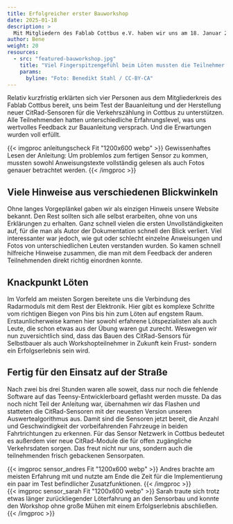 ```yaml
---
title: Erfolgreicher erster Bauworkshop
date: 2025-01-18
description: >
  Mit Mitgliedern des Fablab Cottbus e.V. haben wir uns am 18. Januar 2025 einen Nachmittag Zeit genommen und vier neue CitRad-Sensoren für das Sammeln von offenen Verkehrsdaten gebaut. Dabei konnten wir unsere Bauanleitung auf Schwächen prüfen und vier neue Sensoren für die datenschutzkonforme Verkehrszählung zum Einsatz bringen.  
author: Bene
weight: 20
resources:
  - src: "featured-bauworkshop.jpg"
    title: "Viel Fingerspitzengefühl beim Löten mussten die Teilnehmer des ersten Bauworkshops mitbringen"
    params:
      byline: "Foto: Benedikt Stahl / CC-BY-CA"
---
```

Relativ kurzfristig erklärten sich vier Personen aus dem Mitgliederkreis des Fablab Cottbus bereit, uns beim Test der Bauanleitung und der Herstellung neuer CitRad-Sensoren für die Verkehrszählung in Cottbus zu unterstützen. Alle Teilnehmenden hatten unterschiedliche Erfahrungslevel, was uns wertvolles Feedback zur Bauanleitung versprach. Und die Erwartungen wurden voll erfüllt.  

{{< imgproc anleitungscheck Fit "1200x600 webp" >}}
Gewissenhaftes Lesen der Anleitung: Um problemlos zum fertigen Sensor zu kommen, mussten sowohl Anweisungstexte vollständig gelesen als auch Fotos genauer betrachtet werden. 
{{< /imgproc >}}

## Viele Hinweise aus verschiedenen Blickwinkeln

Ohne langes Vorgeplänkel gaben wir als einzigen Hinweis unsere Website bekannt. Den Rest sollten sich alle selbst erarbeiten, ohne von uns Erklärungen zu erhalten. Ganz schnell vielen die ersten Unvollständigkeiten auf, für die man als Autor der Dokumentation schnell den Blick verliert. Viel interessanter war jedoch, wie gut oder schlecht einzelne Anweisungen und Fotos von unterschiedlichen Leuten verstanden wurden. So kamen schnell hilfreiche Hinweise zusammen, die man mit dem Feedback der anderen Teilnehmenden direkt richtig einordnen konnte.

## Knackpunkt Löten
Im Vorfeld am meisten Sorgen bereitete uns die Verbindung des Radarmoduls mit dem Rest der Elektronik. Hier gibt es komplexe Schritte vom richtigen Biegen von Pins bis hin zum Löten auf engstem Raum. Erstaunlicherweise kamen hier sowohl erfahrene Lötspezialisten als auch Leute, die schon etwas aus der Übung waren gut zurecht. Weswegen wir nun zuversichtlich sind, dass das Bauen des CitRad-Sensors für Selbstbauer als auch Workshopteilnehmer in Zukunft kein Frust- sondern ein Erfolgserlebnis sein wird.  

## Fertig für den Einsatz auf der Straße
Nach zwei bis drei Stunden waren alle soweit, dass nur noch die fehlende Software auf das Teensy-Entwicklerboard geflasht werden musste. Da das noch nicht Teil der Anleitung war, übernahmen wir das Flashen und statteten die CitRad-Sensoren mit der neuesten Version unseren Auswertealgorithmus aus. Damit sind die Sensoren jetzt bereit, die Anzahl und Geschwindigkeit der vorbeifahrenden Fahrzeuge in beiden Fahrtrichtungen zu erkennen. Für das Sensor Netzwerk in Cottbus bedeutet es außerdem vier neue CitRad-Module die für offen zugängliche Verkehrsdaten sorgen. Das freut nicht nur uns, sondern auch die teilnehmenden frisch gebackenen Sensorpaten.

<div class="row">
<div class="col-md-6">
{{< imgproc sensor_andres Fit "1200x600 webp" >}}
Andres brachte am meisten Erfahrung mit und nutzte am Ende die Zeit für die Implementierung ein paar im Test befindlicher Zusatzfunktionen. 
{{< /imgproc >}}
</div>
<div class="col-md-6">
{{< imgproc sensor_sarah Fit "1200x600 webp" >}}
Sarah traute sich trotz etwas länger zurückliegender Löterfahrung an den Sensorbau und konnte den Workshop ohne große Mühen mit einem Erfolgserlebnis abschließen. 
{{< /imgproc >}}
</div>
</div>
